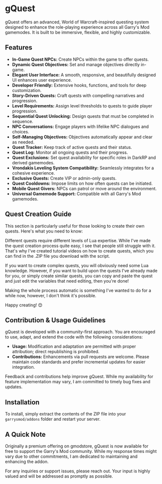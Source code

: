 # gQuest

gQuest offers an advanced, World of Warcraft-inspired questing system designed to enhance the role-playing experience across all Garry's Mod gamemodes. It is built to be immersive, flexible, and highly customizable.

## Features

- **In-Game Quest NPCs:** Create NPCs within the game to offer quests.
- **Dynamic Quest Objectives:** Set and manage objectives directly in-game.
- **Elegant User Interface:** A smooth, responsive, and beautifully designed UI enhances user experience.
- **Developer Friendly:** Extensive hooks, functions, and tools for deep customization.
- **Story-Driven Quests:** Craft quests with compelling narratives and progression.
- **Level Requirements:** Assign level thresholds to quests to guide player progression.
- **Sequential Quest Unlocking:** Design quests that must be completed in sequence.
- **NPC Conversations:** Engage players with lifelike NPC dialogues and choices.
- **Self-Managing Objectives:** Objectives automatically appear and clear as needed.
- **Quest Tracker:** Keep track of active quests and their status.
- **Quest Log:** Monitor all ongoing quests and their progress.
- **Quest Exclusions:** Set quest availability for specific roles in DarkRP and derived gamemodes.
- **Vrondakis Leveling System Compatibility:** Seamlessly integrates for a cohesive experience.
- **Exclusive Quests:** Create VIP or admin-only quests.
- **Quest Cooldowns:** Impose limits on how often quests can be initiated.
- **Mobile Quest Givers:** NPCs can patrol or move around the environment.
- **Universal Gamemode Support:** Compatible with all Garry's Mod gamemodes.

## Quest Creation Guide

This section is particularly useful for those looking to create their own quests. Here's what you need to know:

Different quests require different levels of Lua expertise. While I've made the quest creation process quite easy, I see that people still struggle with it. That's why I've created tutorial videos on how to create quests, which you can find in the .ZIP file you download with the script.

If you want to create complex quests, you will obviously need some Lua knowledge. However, if you want to build upon the quests I've already made for you, or simply create similar quests, you can copy and paste the quest and just edit the variables that need editing, then you're done!

Making the whole process automatic is something I've wanted to do for a while now, however, I don't think it's possible.

Happy creating! 😊

## Contribution & Usage Guidelines

gQuest is developed with a community-first approach. You are encouraged to use, adapt, and extend the code with the following considerations:

- **Usage:** Modification and adaptation are permitted with proper attribution; direct republishing is prohibited.
- **Contributions:** Enhancements via pull requests are welcome. Please maintain code standards and prefer incremental updates for easier integration.

Feedback and contributions help improve gQuest. While my availability for feature implementation may vary, I am committed to timely bug fixes and updates.

## Installation

To install, simply extract the contents of the ZIP file into your `garrysmod/addons` folder and restart your server.

## A Quick Note

Originally a premium offering on gmodstore, gQuest is now available for free to support the Garry's Mod community. While my response times might vary due to other commitments, I am dedicated to maintaining and enhancing the addon.

For any inquiries or support issues, please reach out. Your input is highly valued and will be addressed as promptly as possible.
